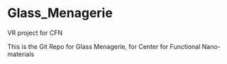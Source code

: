 # Glass_Menagerie
VR project for CFN


This is the Git Repo for Glass Menagerie, for Center for Functional Nano-materials
